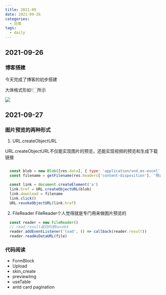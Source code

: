 ```yaml
---
title: 2021-09
date: 2021-09-26
categories:
  - 日常 
tags: 
  - daily
---
```


## 2021-09-26

### 博客搭建

今天完成了博客的初步搭建

大体格式形如👇🏻所示

![](https://gitee.com/leoyzh/imgbed/raw/master/img/20210927000234.png)


## 2021-09-27

### 图片预览的两种形式

1. URL.createObjectURL

URL.createObjectURL不仅能实现图片的预览，还能实现视频的预览和生成下载链接
```javascript

  const blob = new Blob([res.data], { type: 'application/vnd.ms-excel' })
  const filename = getFilename(res.headers['content-disposition'], '导出统计详情.xlsx')

  const link = document.createElement('a')
  link.href = URL.createObjectURL(blob)
  link.download = filename
  link.click()
  URL.revokeObjectURL(link.href)

```

2. FileReader
FileReader个人觉得就是专门用来做图片预览的
```js
  const reader = new FileReader()
  // read.result返回的是base64
  reader.addEventListener('load', () => callback(reader.result))
  reader.readAsDataURL(file)

```


### 代码阅读
- FormBlock
- Upload
- skin_create
- previewImg
- useTable
- antd card pagination